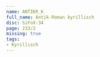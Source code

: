 ```yaml
---
name: ANTIKR_K
full_name: Antik-Roman kyrillisch
disc: SiFoX-34
page: 233/2
missing: true
tags:
- Kyrillisch
---
```

